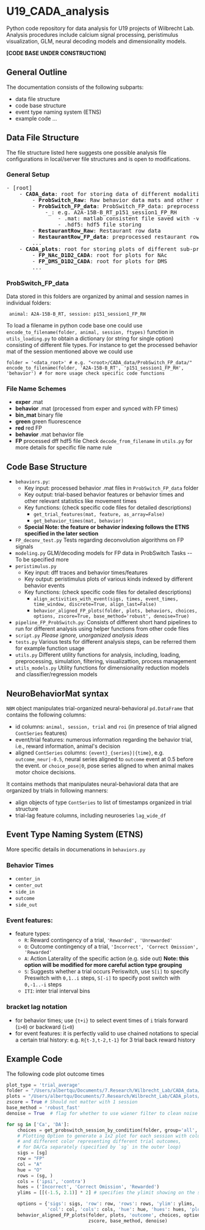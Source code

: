 # U19_CADA_analysis

Python code repository for data analysis for U19 projects of Wilbrecht Lab. Analysis procedures include calcium signal processing, peristimulus visualization, GLM, neural decoding models and dimensionality models. 

**[CODE BASE UNDER CONSTRUCTION]**

## General Outline
The documentation consists of the following subparts:
* data file structure
* code base structure
* event type naming system (ETNS)
* example code
...

## Data File Structure
The file structure listed here suggests one possible analysis file configurations in local/server file structures and is open to modifications.

### General Setup
<pre>
- [root]
    - <b>CADA_data</b>: root for storing data of different modalities
        - <b>ProbSwitch_Raw</b>: Raw behavior data mats and other recording sources including photometry and binaries 
        - <b>ProbSwitch_FP_data</b>: ProbSwitch_FP_data: preprocessed data with behavior and FP dff ready for further analysis
            -<animal>_<session>: e.g. A2A-15B-B_RT_p151_session1_FP_RH
                - .mat: matlab consistent file saved with -v7.3 flag for hdf5 consistency
                - .hdf5: hdf5 file storing  
        - <b>RestaurantRow_Raw</b>: Restaurant row data
        - <b>RestaurantRow_FP_data</b>: preprocessed restaurant row
        ...
    - <b>CADA_plots</b>: root for storing plots of different sub-projects
        - <b>FP_NAc_D1D2_CADA</b>: root for plots for NAc
        - <b>FP_DMS_D1D2_CADA</b>: root for plots for DMS
        ...
</pre>

### ProbSwitch_FP_data
Data stored in this folders are organized by animal  and session names in individual folders:
```
 animal: A2A-15B-B_RT, session: p151_session1_FP_RH 
```
To load a filename in python code base one could use 
`encode_to_filename(folder, animal, session, ftypes)` function in `utils_loading.py` to obtain a dictionary (or string for single option) consisting of different file types. For instance to get the processed behavior mat of the session mentioned above we could use
```
folder = '<data_root>' # e.g. "<root>/CADA_data/ProbSwitch_FP_data/"
encode_to_filename(folder, 'A2A-15B-B_RT', 'p151_session1_FP_RH', 'behavior') # for more usage check specific code functions
```

### File Name Schemes
* **exper** .mat
* **behavior** .mat (processed from exper and synced with FP times)
* **bin_mat** binary file
* **green** green fluorescence
* **red** red FP
* **behavior** .mat behavior file
* **FP** processed dff hdf5 file
Check `decode_from_filename` in `utils.py` for more details for specific file name rule

## Code Base Structure
* `behaviors.py`:
    * Key input: processed behavior .mat files in `ProbSwitch_FP_data` folder
    * Key output: trial-based behavior features or behavior times and other relevant statistics like movement times
    * Key functions: (check specific code files for detailed descriptions)
        * `get_trial_features(mat, feature, as_array=False)`
        * `get_behavior_times(mat, behavior)`
    * **Special Note: the feature or behavior indexing follows the ETNS specified in the later section**
* `FP_deconv_test.py`
Tests regarding deconvolution algorithms on FP signals
* `modeling.py`
GLM/decoding models for FP data in ProbSwitch Tasks -- To be specified more
* `peristimulus.py`
    * Key input: dff traces and behavior times/features
    * Key output: peristimulus plots of various kinds indexed by different behavior events
    * Key functions: (check specific code files for detailed descriptions)
        * `align_activities_with_event(sigs, times, event_times, time_window, discrete=True, align_last=False)`
        * `behavior_aligned_FP_plots(folder, plots, behaviors, choices, options, zscore=True, base_method='robust', denoise=True)`
* `pipeline_FP_ProbSwitch.py`:
Consists of different short hand pipelines to run for different analysis using helper functions from other code files
* `script.py` *Please ignore, unorganized analysis ideas*
* `tests.py`
Various tests for different analysis steps, can be referred them for example function usage
* `utils.py`
Different utility functions for analysis, including, loading, preprocessing, simulation, filtering, visualizattion, process management
* `utils_models.py`
Utility functions for dimensionality reduction models and classifier/regression models


## NeuroBehaviorMat syntax
`NBM` object manipulates trial-organized neural-behavioral `pd.DataFrame` that contains the following columns:
* id columns: `animal, session, trial` and `roi` (in presence of trial aligned `ContSeries` features)
* event/trial features: numerous information regarding the behavior trial, i.e., reward information, 
animal's decision
* aligned `ContSeries` columns: `{event}_{series}|{time}`, e.g. `outcome_neur|-0.5`, neural series aligned 
to `outcome` event at 0.5 before the event. or `choice_pose|0`, pose series aligned to when animal makes 
motor choice decisions. 

It contains methods that manipulates neural-behavioral data that are organized by trials in 
following manners:
* align objects of type `ContSeries` to list of timestamps organized in trial structure
* trial-lag feature columns, including neuroseries `lag_wide_df`



## Event Type Naming System (ETNS)
More specific details in documenations in `behaviors.py`
### Behavior Times
* `center_in`
* `center_out`
* `side_in`
* `outcome`
* `side_out`

### Event features:
* feature types:
    * `R`: Reward contingency of a trial, `'Rewarded', 'Unrewarded'`
    * `O`: Outcome contingency of a trial, `'Incorrect', 'Correct Omission', 'Rewarded'`
    * `A`: Action Laterality of the specific action (e.g. side out) **Note: this option will be modified for more careful action type grouping**
    * `S`: Suggests whether a trial occurs Periswitch, use `S[i]` to specify Preswitch with `0,1..i` steps, `S[-i]` to specify post switch with `0,-1..-i` steps 
    * `ITI`: inter trial interval bins

### bracket lag notation
* for behavior times; use `{t+i}` to select event times of `i` trials forward (`i>0`) or backward (`i<0`)
* for event features: it is perfectly valid to use chained notations to special a certain trial history: e.g. `R{t-3,t-2,t-1}` for 3 trial back reward history

## Example Code
The following code plot outcome times 
```python
plot_type = 'trial_average'
folder = "/Users/albertqu/Documents/7.Research/Wilbrecht_Lab/CADA_data/ProbSwitch_FP_data"
plots = "/Users/albertqu/Documents/7.Research/Wilbrecht_Lab/CADA_plots/FP_NAc_D1D2_CADA"
zscore = True # Should not matter with 1 session
base_method = 'robust_fast'
denoise = True  # flag for whether to use wiener filter to clean noise from the source

for sg in ['Ca', 'DA']:
    choices = get_probswitch_session_by_condition(folder, group='all', region='NAc', signal=sg)
    # Plotting Option to generate a 1x2 plot for each session with column representing ipsi/contra port
    # and different color representing different trial outcomes, 
    # for DA/Ca separately (specified by `sg` in the outer loop)
    sigs = [sg]
    row = "FP"
    col = "A"
    hue = "O"
    rows = (sg, )
    cols = ('ipsi', 'contra')
    hues = ('Incorrect', 'Correct Omission', 'Rewarded')
    ylims = [[(-1.5, 2.1)] * 2] # specifies the ylimit showing on the subplots

    options = {'sigs': sigs, 'row': row, 'rows': rows, 'ylim': ylims,
               'col': col, 'cols': cols, 'hue': hue, 'hues': hues, 'plot_type': plot_type}
    behavior_aligned_FP_plots(folder, plots, 'outcome', choices, options,
                              zscore, base_method, denoise)
```


